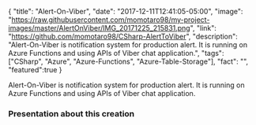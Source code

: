 {
  "title": "Alert-On-Viber",
  "date": "2017-12-11T12:41:05-05:00",
  "image": "https://raw.githubusercontent.com/momotaro98/my-project-images/master/AlertOnViber/IMG_20171225_215831.png",
  "link": "https://github.com/momotaro98/CSharp-AlertToViber",
  "description": "Alert-On-Viber is notification system for production alert. It is running on Azure Functions and using APIs of Viber chat application.",
  "tags": ["CSharp", "Azure", "Azure-Functions", "Azure-Table-Storage"],
  "fact": "",
  "featured":true
}

<p>Alert-On-Viber is notification system for production alert. It is running on Azure Functions and using APIs of Viber chat application.</p>
<h3>Presentation about this creation</h3>
<script async class="speakerdeck-embed" data-id="72ad9172586546218ed78a5dddc541cd" data-ratio="1.33333333333333" src="//speakerdeck.com/assets/embed.js"></script>
